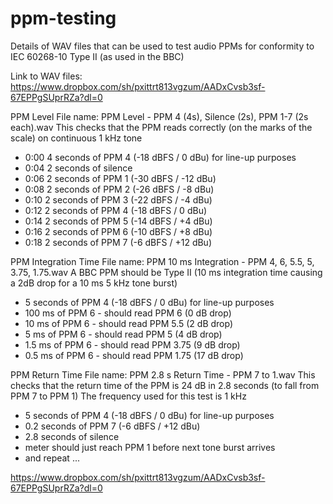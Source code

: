 # ppm-testing
Details of WAV files that can be used to test audio PPMs for conformity to IEC 60268-10 Type II (as used in the BBC)

Link to WAV files: https://www.dropbox.com/sh/pxittrt813vgzum/AADxCvsb3sf-67EPPgSUprRZa?dl=0

PPM Level
File name: PPM Level - PPM 4 (4s), Silence (2s), PPM 1-7 (2s each).wav
This checks that the PPM reads correctly (on the marks of the scale) on continuous 1 kHz tone
- 0:00 4 seconds of PPM 4 (-18 dBFS / 0 dBu) for line-up purposes
- 0:04 2 seconds of silence
- 0:06 2 seconds of PPM 1 (-30 dBFS / -12 dBu)
- 0:08 2 seconds of PPM 2 (-26 dBFS / -8 dBu)
- 0:10 2 seconds of PPM 3 (-22 dBFS / -4 dBu)
- 0:12 2 seconds of PPM 4 (-18 dBFS / 0 dBu)
- 0:14 2 seconds of PPM 5 (-14 dBFS / +4 dBu)
- 0:16 2 seconds of PPM 6 (-10 dBFS / +8 dBu)
- 0:18 2 seconds of PPM 7 (-6 dBFS / +12 dBu)

PPM Integration Time
File name: PPM 10 ms Integration - PPM 4, 6, 5.5, 5, 3.75, 1.75.wav
A BBC PPM should be Type II (10 ms integration time causing a 2dB drop for a 10 ms 5 kHz tone burst)
- 5 seconds of PPM 4 (-18 dBFS / 0 dBu) for line-up purposes
- 100 ms of PPM 6 - should read PPM 6 (0 dB drop)
- 10 ms of PPM 6 - should read PPM 5.5 (2 dB drop)
- 5 ms of PPM 6 - should read PPM 5 (4 dB drop)
- 1.5 ms of PPM 6 - should read PPM 3.75 (9 dB drop)
- 0.5 ms of PPM 6 - should read PPM 1.75 (17 dB drop)

PPM Return Time
File name: PPM 2.8 s Return Time - PPM 7 to 1.wav
This checks that the return time of the PPM is 24 dB in 2.8 seconds (to fall from PPM 7 to PPM 1)
The frequency used for this test is 1 kHz
- 5 seconds of PPM 4 (-18 dBFS / 0 dBu) for line-up purposes
- 0.2 seconds of PPM 7 (-6 dBFS / +12 dBu)
- 2.8 seconds of silence
- meter should just reach PPM 1 before next tone burst arrives
- and repeat ...

https://www.dropbox.com/sh/pxittrt813vgzum/AADxCvsb3sf-67EPPgSUprRZa?dl=0
